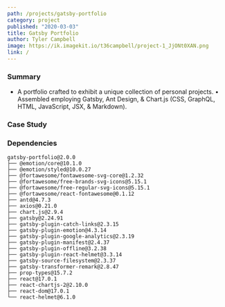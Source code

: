 ```yaml
---
path: /projects/gatsby-portfolio
category: project
published: "2020-03-03"
title: Gatsby Portfolio
author: Tyler Campbell
image: https://ik.imagekit.io/t36campbell/project-1_JjONt0XAN.png
link: /
---
```


### Summary

* A portfolio crafted to exhibit a unique collection of personal projects.
• Assembled employing Gatsby, Ant Design, & Chart.js (CSS, GraphQL, HTML, JavaScript, JSX, & Markdown).

### Case Study

### Dependencies 
```
gatsby-portfolio@2.0.0 
├── @emotion/core@10.1.0
├── @emotion/styled@10.0.27
├── @fortawesome/fontawesome-svg-core@1.2.32
├── @fortawesome/free-brands-svg-icons@5.15.1
├── @fortawesome/free-regular-svg-icons@5.15.1
├── @fortawesome/react-fontawesome@0.1.12
├── antd@4.7.3
├── axios@0.21.0
├── chart.js@2.9.4
├── gatsby@2.24.91
├── gatsby-plugin-catch-links@2.3.15
├── gatsby-plugin-emotion@4.3.14
├── gatsby-plugin-google-analytics@2.3.19
├── gatsby-plugin-manifest@2.4.37
├── gatsby-plugin-offline@3.2.38
├── gatsby-plugin-react-helmet@3.3.14
├── gatsby-source-filesystem@2.3.37
├── gatsby-transformer-remark@2.8.47
├── prop-types@15.7.2
├── react@17.0.1
├── react-chartjs-2@2.10.0
├── react-dom@17.0.1
└── react-helmet@6.1.0
```
